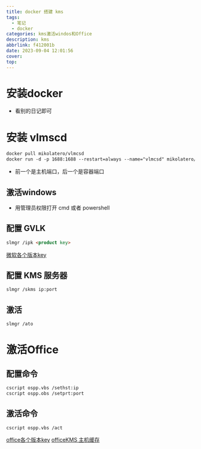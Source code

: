 ```yaml
---
title: docker 搭建 kms
tags:
  - 笔记
  - docker
categories: kms激活windos和Office
description: kms
abbrlink: f412001b
date: 2023-09-04 12:01:56
cover:
top:
---
```

# 安装docker 
- 看别的日记即可

# 安装 vlmscd
```markdown
docker pull mikolatero/vlmcsd
docker run -d -p 1688:1688 --restart=always --name="vlmcsd" mikolatero/vlmcsd
```
- 前一个是主机端口，后一个是容器端口

## 激活windows

- 用管理员权限打开 cmd 或者 powershell

## 配置 GVLK
```markdown
slmgr /ipk <product key>
```
[微软各个版本key](https://learn.microsoft.com/en-us/windows-server/get-started/kms-client-activation-keys)

## 配置 KMS 服务器
```markdown
slmgr /skms ip:port
```
## 激活
```markdown
slmgr /ato
```
# 激活Office
## 配置命令
```markdown
cscript ospp.vbs /sethst:ip
cscript ospp.obs /setprt:port
```
## 激活命令
```markdown
cscript ospp.vbs /act
```
[office各个版本key](https://learn.microsoft.com/zh-cn/DeployOffice/vlactivation/gvlks)
[officeKMS 主机缓存](https://learn.microsoft.com/zh-cn/DeployOffice/vlactivation/activate-office-by-using-kms)